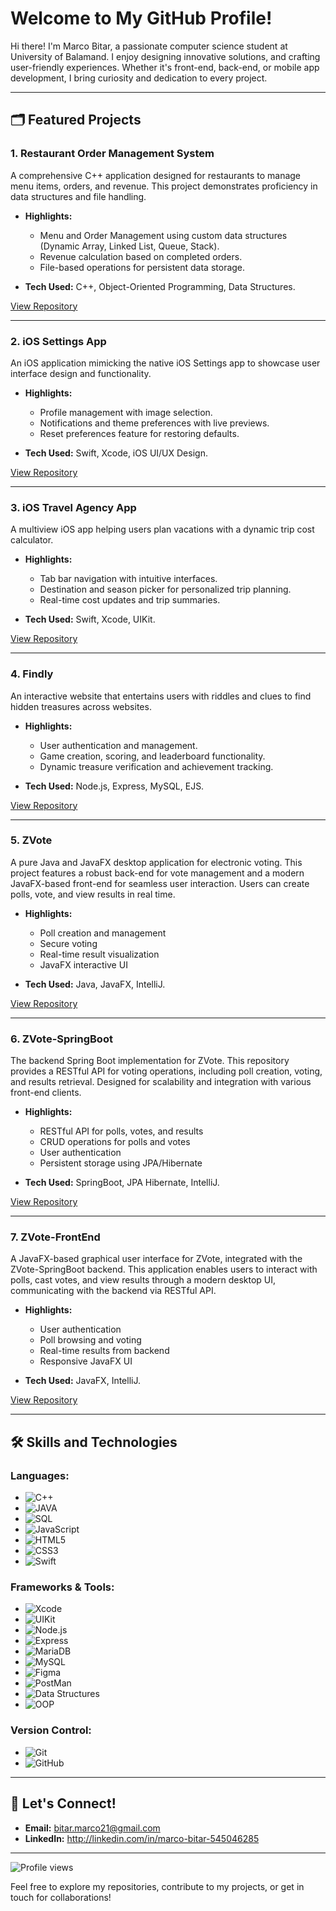 # Welcome to My GitHub Profile!  

Hi there! I'm Marco Bitar, a passionate computer science student at University of Balamand. I enjoy designing innovative solutions, and crafting user-friendly experiences. Whether it's front-end, back-end, or mobile app development, I bring curiosity and dedication to every project.

---

## 🗂️ Featured Projects

### **1. Restaurant Order Management System**

A comprehensive C++ application designed for restaurants to manage menu items, orders, and revenue. This project demonstrates proficiency in data structures and file handling.

- **Highlights:**
  - Menu and Order Management using custom data structures (Dynamic Array, Linked List, Queue, Stack).
  - Revenue calculation based on completed orders.
  - File-based operations for persistent data storage.

- **Tech Used:** C++, Object-Oriented Programming, Data Structures.

[View Repository](https://github.com/MarcoBitar/Restaurant-Management)

---

### **2. iOS Settings App**

An iOS application mimicking the native iOS Settings app to showcase user interface design and functionality.

- **Highlights:**
  - Profile management with image selection.
  - Notifications and theme preferences with live previews.
  - Reset preferences feature for restoring defaults.

- **Tech Used:** Swift, Xcode, iOS UI/UX Design.

[View Repository](https://github.com/MarcoBitar/IOS-Settings-App)

---

### **3. iOS Travel Agency App**

A multiview iOS app helping users plan vacations with a dynamic trip cost calculator.

- **Highlights:**
  - Tab bar navigation with intuitive interfaces.
  - Destination and season picker for personalized trip planning.
  - Real-time cost updates and trip summaries.

- **Tech Used:** Swift, Xcode, UIKit.

[View Repository](https://github.com/MarcoBitar/IOS-Travel-Agency-App)

---

### **4. Findly**

An interactive website that entertains users with riddles and clues to find hidden treasures across websites.

- **Highlights:**
  - User authentication and management.
  - Game creation, scoring, and leaderboard functionality.
  - Dynamic treasure verification and achievement tracking.

- **Tech Used:** Node.js, Express, MySQL, EJS.

[View Repository](https://github.com/MarcoBitar/Findly)

---

### **5. ZVote**

A pure Java and JavaFX desktop application for electronic voting. This project features a robust back-end for vote management and a modern JavaFX-based front-end for seamless user interaction. Users can create polls, vote, and view results in real time.

- **Highlights:**
  - Poll creation and management
  - Secure voting
  - Real-time result visualization
  - JavaFX interactive UI
 
- **Tech Used:** Java, JavaFX, IntelliJ.

[View Repository](https://github.com/MateoBitar/ZVote)

---

### **6. ZVote-SpringBoot**

The backend Spring Boot implementation for ZVote. This repository provides a RESTful API for voting operations, including poll creation, voting, and results retrieval. Designed for scalability and integration with various front-end clients.

- **Highlights:**
  - RESTful API for polls, votes, and results
  - CRUD operations for polls and votes
  - User authentication
  - Persistent storage using JPA/Hibernate
 
- **Tech Used:** SpringBoot, JPA Hibernate, IntelliJ.

[View Repository](https://github.com/MateoBitar/ZVote-SpringBoot)

---

### **7. ZVote-FrontEnd**

A JavaFX-based graphical user interface for ZVote, integrated with the ZVote-SpringBoot backend. This application enables users to interact with polls, cast votes, and view results through a modern desktop UI, communicating with the backend via RESTful API.

- **Highlights:**
  - User authentication
  - Poll browsing and voting
  - Real-time results from backend
  - Responsive JavaFX UI
 
- **Tech Used:** JavaFX, IntelliJ.

[View Repository](https://github.com/MateoBitar/ZVote-FrontEnd)

---

## 🛠️ Skills and Technologies

### Languages:
- ![C++](https://img.shields.io/badge/C++-%23f34b7d.svg?style=flat&logo=c%2B%2B&logoColor=white)
- ![JAVA](https://img.shields.io/badge/Java-ED8B00?style=flat&logo=openjdk&logoColor=white)
- ![SQL](https://img.shields.io/badge/-SQL-%234479A1.svg?)
- ![JavaScript](https://img.shields.io/badge/JavaScript-%23F7DF1E.svg?style=flat&logo=javascript&logoColor=black)
- ![HTML5](https://img.shields.io/badge/HTML5-%23E34F26.svg?style=flat&logo=html5&logoColor=white)
- ![CSS3](https://img.shields.io/badge/CSS3-%231572B6.svg?style=flat&logo=css3&logoColor=white)
- ![Swift](https://img.shields.io/badge/Swift-%23f05138.svg?style=flat&logo=swift&logoColor=white)

### Frameworks & Tools:
- ![Xcode](https://img.shields.io/badge/Xcode-%2361D6B7.svg?style=flat&logo=xcode&logoColor=black)
- ![UIKit](https://img.shields.io/badge/UIKit-%23FF0000.svg?style=flat&logo=apple&logoColor=white)
- ![Node.js](https://img.shields.io/badge/Node.js-%23339933.svg?style=flat&logo=node.js&logoColor=white)
- ![Express](https://img.shields.io/badge/Express-%23404d59.svg?style=flat&logo=express&logoColor=white)
- ![MariaDB](https://img.shields.io/badge/MariaDB-003545?style=flat&logo=mariadb&logoColor=white)
- ![MySQL](https://img.shields.io/badge/MySQL-4479A1?style=flat&logo=mysql&logoColor=white)
- ![Figma](https://img.shields.io/badge/Figma-F3001E?style=flat&logo=figma&logoColor=white)
- ![PostMan](https://img.shields.io/badge/Postman-FF6C37?style=flat&logo=Postman&logoColor=white)
- ![Data Structures](https://img.shields.io/badge/Data%20Structures-%230e76a8.svg?style=flat)
- ![OOP](https://img.shields.io/badge/OOP-%23276bba.svg?style=flat)

### Version Control:
- ![Git](https://img.shields.io/badge/Git-%23F05032.svg?style=flat&logo=git&logoColor=white)
- ![GitHub](https://img.shields.io/badge/GitHub-%23121011.svg?style=flat&logo=github&logoColor=white)

---

## 💬 Let's Connect!

- **Email:** bitar.marco21@gmail.com
- **LinkedIn:** http://linkedin.com/in/marco-bitar-545046285

---
![Profile views](https://komarev.com/ghpvc/?username=MarcoBitar&color=orange&label=Profile%20Views&style=flat)

Feel free to explore my repositories, contribute to my projects, or get in touch for collaborations!


